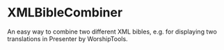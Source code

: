 # XMLBibleCombiner
An easy way to combine two different XML bibles, e.g. for displaying two translations in Presenter by WorshipTools.
